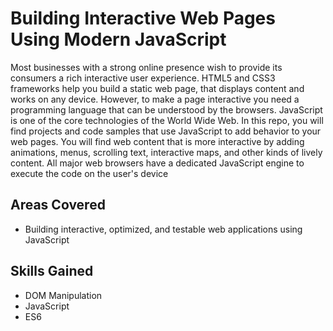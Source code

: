 # Building Interactive Web Pages Using Modern JavaScript

Most businesses with a strong online presence wish to provide its consumers a rich interactive user experience. HTML5 and CSS3 frameworks help you build a static web page, that displays content and works on any device. However, to make a page interactive you need a programming language that can be understood by the browsers. JavaScript is one of the core technologies of  the World Wide Web. 
In this repo, you will find projects and code samples that use JavaScript to add behavior to your web pages. You will find web content that is more interactive by adding animations, menus, scrolling text, interactive maps, and other kinds of lively content. All major web browsers have a dedicated JavaScript engine to execute the code on the user's device

## Areas Covered
- Building interactive, optimized, and testable web applications using JavaScript

## Skills Gained
- DOM Manipulation
- JavaScript
- ES6
